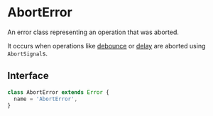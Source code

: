 # AbortError

An error class representing an operation that was aborted.

It occurs when operations like [debounce](../function/debounce.md) or [delay](../promise/delay.md) are aborted using `AbortSignal`s.

## Interface

```typescript
class AbortError extends Error {
  name = 'AbortError',
}
```
